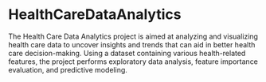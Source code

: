# HealthCareDataAnalytics
 The Health Care Data Analytics project is aimed at analyzing and visualizing health care data to uncover insights and trends that can aid in better health care decision-making. Using a dataset containing various health-related features, the project performs exploratory data analysis, feature importance evaluation, and predictive modeling.
